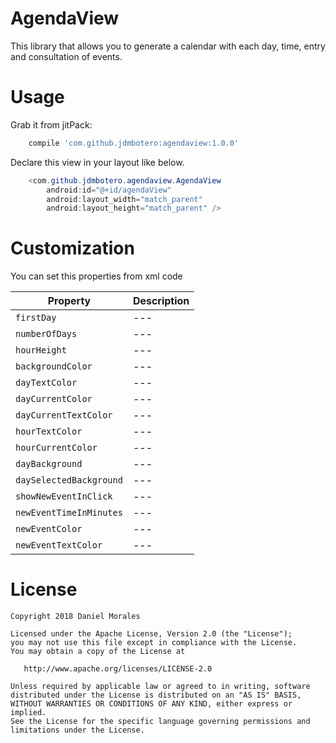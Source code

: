 # AgendaView

This library that allows you to generate a calendar with each day, time, entry and consultation of events.

Usage
===============================

Grab it from jitPack:

```groovy
    compile 'com.github.jdmbotero:agendaview:1.0.0'
````

Declare this view in your layout like below.

```java
    <com.github.jdmbotero.agendaview.AgendaView
        android:id="@+id/agendaView"
        android:layout_width="match_parent"
        android:layout_height="match_parent" />
````


Customization
===============================

You can set this properties from xml code


| Property                | Description |
| ---                     | ---         |
| `firstDay`              | ---         |
| `numberOfDays`          | ---         |
| `hourHeight`            | ---         |
| `backgroundColor`       | ---         |
| `dayTextColor`          | ---         |
| `dayCurrentColor`       | ---         |
| `dayCurrentTextColor`   | ---         |
| `hourTextColor`         | ---         |
| `hourCurrentColor`      | ---         |
| `dayBackground`         | ---         |
| `daySelectedBackground` | ---         |
| `showNewEventInClick`   | ---         |
| `newEventTimeInMinutes` | ---         |
| `newEventColor`         | ---         |
| `newEventTextColor`     | ---         |



License
===============================

    Copyright 2018 Daniel Morales

    Licensed under the Apache License, Version 2.0 (the "License");
    you may not use this file except in compliance with the License.
    You may obtain a copy of the License at

       http://www.apache.org/licenses/LICENSE-2.0

    Unless required by applicable law or agreed to in writing, software
    distributed under the License is distributed on an "AS IS" BASIS,
    WITHOUT WARRANTIES OR CONDITIONS OF ANY KIND, either express or implied.
    See the License for the specific language governing permissions and
    limitations under the License.
